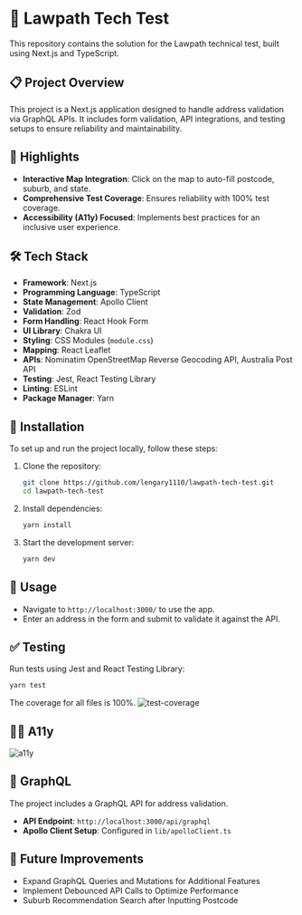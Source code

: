 # 🚀 Lawpath Tech Test

This repository contains the solution for the Lawpath technical test, built using Next.js and TypeScript.

## 📋 Project Overview

This project is a Next.js application designed to handle address validation via GraphQL APIs. It includes form validation, API integrations, and testing setups to ensure reliability and maintainability.

## 🌟 Highlights
- **Interactive Map Integration**: Click on the map to auto-fill postcode, suburb, and state.
- **Comprehensive Test Coverage**: Ensures reliability with 100% test coverage.
- **Accessibility (A11y) Focused**: Implements best practices for an inclusive user experience.

## 🛠️ Tech Stack

- **Framework**: Next.js
- **Programming Language**: TypeScript
- **State Management**: Apollo Client
- **Validation**: Zod
- **Form Handling**: React Hook Form
- **UI Library**: Chakra UI
- **Styling**: CSS Modules (`module.css`)
- **Mapping**: React Leaflet
- **APIs**: Nominatim OpenStreetMap Reverse Geocoding API, Australia Post API
- **Testing**: Jest, React Testing Library
- **Linting**: ESLint
- **Package Manager**: Yarn

## 🔧 Installation

To set up and run the project locally, follow these steps:

1. Clone the repository:

   ```sh
   git clone https://github.com/lengary1110/lawpath-tech-test.git
   cd lawpath-tech-test
   ```

2. Install dependencies:

   ```sh
   yarn install
   ```

3. Start the development server:
 
   ```sh
   yarn dev
   ```

## 📖 Usage

- Navigate to `http://localhost:3000/` to use the app.
- Enter an address in the form and submit to validate it against the API.

## ✅ Testing

Run tests using Jest and React Testing Library:

```sh
yarn test
```

The coverage for all files is 100%.
![test-coverage](https://github.com/user-attachments/assets/cd8ab414-4590-45de-953d-4ac6187fb55f)

## 🧑‍🦯 A11y
![a11y](https://github.com/user-attachments/assets/1f1b6b70-5d6a-4d52-9c2f-9af0d0c2428d)

## 🔗 GraphQL

The project includes a GraphQL API for address validation.

- **API Endpoint**: `http://localhost:3000/api/graphql`
- **Apollo Client Setup**: Configured in `lib/apolloClient.ts`

## 🔮 Future Improvements

- Expand GraphQL Queries and Mutations for Additional Features
- Implement Debounced API Calls to Optimize Performance
- Suburb Recommendation Search after Inputting Postcode

